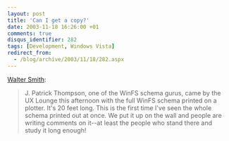 ```yaml
---
layout: post
title: 'Can I get a copy?'
date: 2003-11-18 16:26:00 +01
comments: true
disqus_identifier: 282
tags: [Development, Windows Vista]
redirect_from:
  - /blog/archive/2003/11/18/282.aspx
---
```


[Walter Smith](http://walteratwork.com/PermaLink.aspx?guid=14be6a10-f92f-4586-9a64-082c8645e812):

> J. Patrick Thompson, one of the WinFS schema gurus, came by the UX Lounge this afternoon with the full WinFS schema printed on a plotter. It's 20 feet long. This is the first time I've seen the whole schema printed out at once. We put it up on the wall and people are writing comments on it--at least the people who stand there and study it long enough!
